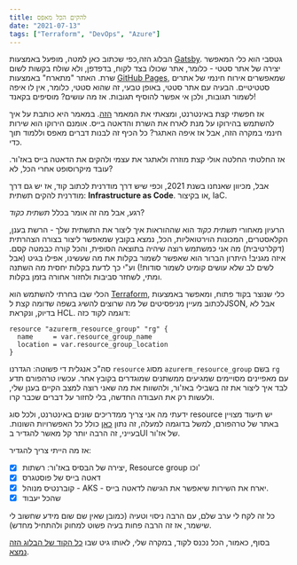 ```yaml
---
title: להקים הכל מאפס
date: "2021-07-13"
tags: ["Terraform", "DevOps", "Azure"]
---
```


הבלוג הזה,כפי שכתוב כאן למטה, מופעל באמצעות [Gatsby](https://www.gatsbyjs.com/). גטסבי הוא כלי המאפשר יצירה של אתר סטטי - כלומר, אתר שכולו בצד לקוח, בדפדפן, ולא שולח בקשות לשום שרת. האתר "מתארח" באמצעות [GitHub Pages](https://pages.github.com/), שמאפשרים אירוח חינמי של אתרים סטטיטיים. הבעיה עם אתר סטטי, באופן טבעי, זה שהוא סטטי, כלומר, אין לו איפה לשמור תגובות, ולכן אי אפשר להוסיף תגובות.
אז מה עושים? מוסיפים בקאנד!

אז חפשתי קצת באינטרנט, ומצאתי את המאמר [הזה](https://www.gatsbyjs.com/blog/2019-08-27-roll-your-own-comment-system/). במאמר היא כותבת על איך להשתמש בהירוקו על מנת לארח את השרת והדאטה בייס. אומנם הירוקו הוא שירות חינמי במקרה הזה, אבל אז איפה האתגר? כל הכיף זה לבנות דברים מאפס וללמוד תוך כדי.

אז החלטתי החלטה אולי קצת מוזרה ולאתגר את עצמי ולהקים את הדאטה בייס באז'ור. עובד מיקרוסופט אחרי הכל, לא?

אבל, מכיוון שאנחנו בשנת 2021, וכפי שיש דרך מודרנית לכתוב קוד, אז יש גם דרך מודרנית להקים תשתית:
**Infrastructure as Code**. או בקיצור, IaC.

רגע, אבל מה זה אומר בכלל _תשתית כקוד_?

הרעיון מאחורי _תשתית כקוד_ הוא שההוראות איך ליצור את התשתית שלך - הרשת בענן, הקלאסטרים, המכונות הוירטואליות, הכל, נמצא בקובץ שמאפשר ליצור בצורה הצהרתית (דקלרטיבית) מה אני כמשתמש רוצה שיהיה בתוצאה הסופית, והכל קורה כבמטה קסם. איזה מגניב!
היתרון הברור הוא שאפשר לשמור בקלות את מה שעשינו, אפילו בגיט (אבל לשים לב שלא עושים קומיט לשמור סודות!) וע"י כך לדעת בקלות יחסית מה השתנה ומתי, לשחזר סביבות ולחזור אחורה בזמן בקלות.

הכלי שבו בחרתי להשתמש הוא [Terraform](https://www.terraform.io/), כלי שנוצר בקוד פתוח, ומאפשר באמצעות לכתוב מעיין מניפסיטים של מה שרוצים להשיג בשפה שדומה קצת לJSON, אבל לא בדיוק, ונקראת HCL. דוגמה לקוד
כזה:

```hcl
resource "azurerm_resource_group" "rg" {
  name     = var.resource_group_name
  location = var.resource_group_location
}
```

סה"כ אנגלית די פשוטה: הגדרנו `resource` מסוג `azurerm_resource_group` בשם `rg` עם מאפיינים מסויימים שמגיעים ממשתנים שמוגדרים בקובץ אחר. עכשיו טרהפורם תדע לבד איך ליצור את זה בשבילי באז'ור, ולהשוות את מה שאני רוצה למצב הקיים בענן שלי, ולעשות רק את העבודה החדשה, בלי לחזור על דברים שכבר קרו.

ידעתי מה אני צריך ממדריכים שונים באינטרנט, ולכל סוג resource יש תיעוד מצויין באתר של טרהפורם, למשל בדוגמה למעלה, זה נתון [כאן](https://registry.terraform.io/providers/hashicorp/azurerm/latest/docs/resources/resource_group) כולל כל האפשרויות השונות. בעייני, זה הרבה יותר קל מאשר להגדיר בUI של אז'ור.

אז מה הייתי צריך להגדיר:

- [x] יצירה של הבסיס באז'ור: רשתות, Resource group וכו'
- [x] דאטה בייס של פוסטגרס
- [x] קוברנטיס מנוהל - AKS - יארח את השירות שיאפשר את הגישה לדאטה בייס.
- [x] שהכל יעבוד

כל זה לקח לי ערב שלם, עם הרבה ניסוי וטעיה (כמובן שאין שם שום מידע שחשוב לי שישמר, אז זה הרבה פחות בעיה פשוט למחוק ולהתחיל מחדש).

בסוף, כאמור, הכל נכנס לקוד, במקרה שלי, לאותו גיט שבו [כל הקוד של הבלוג הזה נמצא](https://github.com/assapir/assapir.github.io/tree/main/terraform).

</dir>
